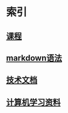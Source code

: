 # 索引

##  [课程 ](课程.md) 

##  [markdown语法](markdown语法.md) 

##  [技术文档](技术文档.md) 

## [计算机学习资料](计算机学习资料.md) 
